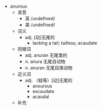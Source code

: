 - anurous
  - 发音
    - 英 /undefined/
    - 美 /undefined/
  - 词义
    - adj. [动]无尾的
      - lacking a tail; tailless; acaudate 
  - 同根词
    - adj. anuran 无尾类的
    - n. anura 无尾目动物
    - n. anuran 无尾目类动物
  - 近义词
    - adj. （蛙等）[动]无尾的
      - anourous
      - excaudate
      - acaudal
  - 补充
